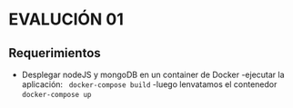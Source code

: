 # EVALUCIÓN 01

## Requerimientos
- Desplegar nodeJS y mongoDB en un container de Docker
-ejecutar la aplicación:  ` docker-compose build`
-luego lenvatamos el contenedor `docker-compose up`
